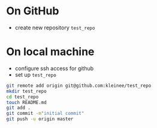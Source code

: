 # On GitHub
* create new repository ```test_repo```

# On local machine
* configure ssh access for github
* set up ```test_repo```

```bash
git remote add origin git@github.com:kleinee/test_repo
mkdir test_repo
cd test_repo
touch README.md
git add .
git commit -m"initial commit"
git push -u origin master
```
